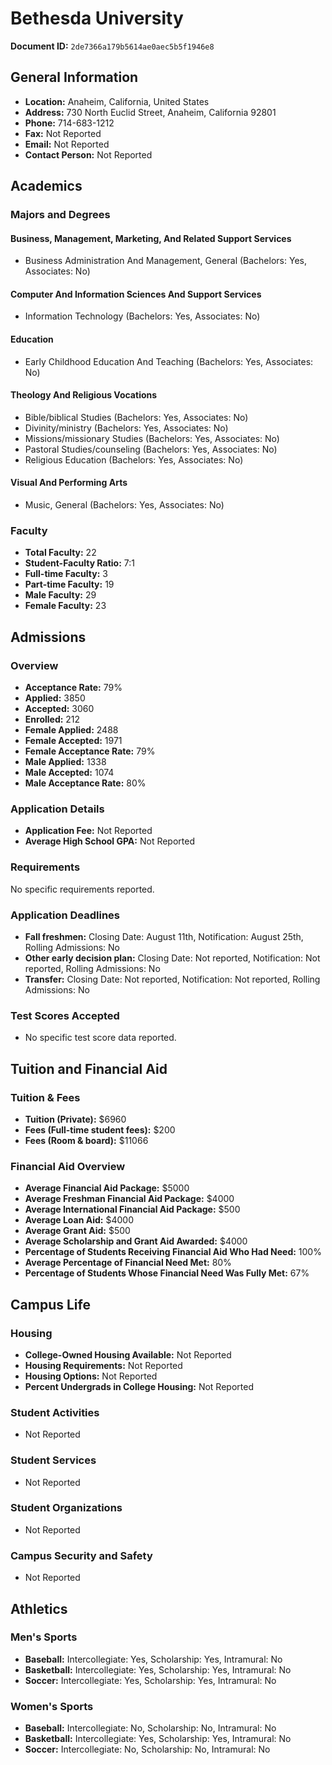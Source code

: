 # Bethesda University

**Document ID:** `2de7366a179b5614ae0aec5b5f1946e8`

## General Information

- **Location:** Anaheim, California, United States
- **Address:** 730 North Euclid Street, Anaheim, California 92801
- **Phone:** 714-683-1212
- **Fax:** Not Reported
- **Email:** Not Reported
- **Contact Person:** Not Reported

## Academics

### Majors and Degrees

#### Business, Management, Marketing, And Related Support Services

- Business Administration And Management, General (Bachelors: Yes, Associates: No)

#### Computer And Information Sciences And Support Services

- Information Technology (Bachelors: Yes, Associates: No)

#### Education

- Early Childhood Education And Teaching (Bachelors: Yes, Associates: No)

#### Theology And Religious Vocations

- Bible/biblical Studies (Bachelors: Yes, Associates: No)
- Divinity/ministry (Bachelors: Yes, Associates: No)
- Missions/missionary Studies (Bachelors: Yes, Associates: No)
- Pastoral Studies/counseling (Bachelors: Yes, Associates: No)
- Religious Education (Bachelors: Yes, Associates: No)

#### Visual And Performing Arts

- Music, General (Bachelors: Yes, Associates: No)

### Faculty

- **Total Faculty:** 22
- **Student-Faculty Ratio:** 7:1
- **Full-time Faculty:** 3
- **Part-time Faculty:** 19
- **Male Faculty:** 29
- **Female Faculty:** 23

## Admissions

### Overview

- **Acceptance Rate:** 79%
- **Applied:** 3850
- **Accepted:** 3060
- **Enrolled:** 212
- **Female Applied:** 2488
- **Female Accepted:** 1971
- **Female Acceptance Rate:** 79%
- **Male Applied:** 1338
- **Male Accepted:** 1074
- **Male Acceptance Rate:** 80%

### Application Details

- **Application Fee:** Not Reported
- **Average High School GPA:** Not Reported

### Requirements

No specific requirements reported.

### Application Deadlines

- **Fall freshmen:** Closing Date: August 11th, Notification: August 25th, Rolling Admissions: No
- **Other early decision plan:** Closing Date: Not reported, Notification: Not reported, Rolling Admissions: No
- **Transfer:** Closing Date: Not reported, Notification: Not reported, Rolling Admissions: No

### Test Scores Accepted

- No specific test score data reported.

## Tuition and Financial Aid

### Tuition & Fees

- **Tuition (Private):** $6960
- **Fees (Full-time student fees):** $200
- **Fees (Room & board):** $11066

### Financial Aid Overview

- **Average Financial Aid Package:** $5000
- **Average Freshman Financial Aid Package:** $4000
- **Average International Financial Aid Package:** $500
- **Average Loan Aid:** $4000
- **Average Grant Aid:** $500
- **Average Scholarship and Grant Aid Awarded:** $4000
- **Percentage of Students Receiving Financial Aid Who Had Need:** 100%
- **Average Percentage of Financial Need Met:** 80%
- **Percentage of Students Whose Financial Need Was Fully Met:** 67%

## Campus Life

### Housing

- **College-Owned Housing Available:** Not Reported
- **Housing Requirements:** Not Reported
- **Housing Options:** Not Reported
- **Percent Undergrads in College Housing:** Not Reported

### Student Activities

- Not Reported

### Student Services

- Not Reported

### Student Organizations

- Not Reported

### Campus Security and Safety

- Not Reported

## Athletics

### Men's Sports

- **Baseball:** Intercollegiate: Yes, Scholarship: Yes, Intramural: No
- **Basketball:** Intercollegiate: Yes, Scholarship: Yes, Intramural: No
- **Soccer:** Intercollegiate: Yes, Scholarship: Yes, Intramural: No

### Women's Sports

- **Baseball:** Intercollegiate: No, Scholarship: No, Intramural: No
- **Basketball:** Intercollegiate: Yes, Scholarship: Yes, Intramural: No
- **Soccer:** Intercollegiate: No, Scholarship: No, Intramural: No
